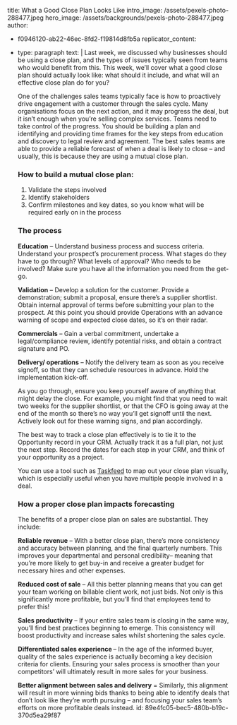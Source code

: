 title: What a Good Close Plan Looks Like
intro_image: /assets/pexels-photo-288477.jpeg
hero_image: /assets/backgrounds/pexels-photo-288477.jpeg
author:
  - f0946120-ab22-46ec-8fd2-f19814d8fb5a
replicator_content:
  - 
    type: paragraph
    text: |
      Last week, we discussed why businesses should be using a close plan, and the types of issues typically seen from teams who would benefit from this. This week, we’ll cover what a good close plan should actually look like: what should it include, and what will an effective close plan do for you?
      
      One of the challenges sales teams typically face is how to proactively drive engagement with a customer through the sales cycle. Many organisations focus on the next action, and it may progress the deal, but it isn’t enough when you’re selling complex services. Teams need to take control of the progress. You should be building a plan and identifying and providing time frames for the key steps from education and discovery to legal review and agreement. The best sales teams are able to provide a reliable forecast of when a deal is likely to close – and usually, this is because they are using a mutual close plan.
      <h3><strong>How to build a mutual close plan:</strong></h3>
      <ol>
      <li>Validate the steps involved</li>
      <li>Identify stakeholders</li>
      <li>Confirm milestones and key dates, so you know what will be required early on in the process</li>
      </ol>
      <h3><strong>The process</strong></h3>
      <strong>Education</strong> – Understand business process and success criteria. Understand your prospect’s procurement process. What stages do they have to go through? What levels of approval? Who needs to be involved? Make sure you have all the information you need from the get-go.
      
      <strong>Validation</strong> – Develop a solution for the customer. Provide a demonstration; submit a proposal, ensure there’s a supplier shortlist. Obtain internal approval of terms before submitting your plan to the prospect. At this point you should provide Operations with an advance warning of scope and expected close dates, so it’s on their radar.
      
      <strong>Commercials</strong> – Gain a verbal commitment, undertake a legal/compliance review, identify potential risks, and obtain a contract signature and PO.
      
      <strong>Delivery/ operations</strong> – Notify the delivery team as soon as you receive signoff, so that they can schedule resources in advance. Hold the implementation kick-off.
      
      As you go through, ensure you keep yourself aware of anything that might delay the close. For example, you might find that you need to wait two weeks for the supplier shortlist, or that the CFO is going away at the end of the month so there’s no way you’ll get signoff until the next. Actively look out for these warning signs, and plan accordingly.
      
      The best way to track a close plan effectively is to tie it to the Opportunity record in your CRM. Actually track it as a full plan, not just the next step. Record the dates for each step in your CRM, and think of your opportunity as a project.
      
      You can use a tool such as <a href="http://taskfeedapp.com/">Taskfeed</a> to map out your close plan visually, which is especially useful when you have multiple people involved in a deal.
      <h3><strong>How a proper close plan impacts forecasting</strong></h3>
      The benefits of a proper close plan on sales are substantial. They include:
      
      <strong>Reliable revenue</strong> – With a better close plan, there’s more consistency and accuracy between planning, and the final quarterly numbers. This improves your departmental and personal credibility– meaning that you’re more likely to get buy-in and receive a greater budget for necessary hires and other expenses.
      
      <strong>Reduced cost of sale</strong> – All this better planning means that you can get your team working on billable client work, not just bids. Not only is this significantly more profitable, but you’ll find that employees tend to prefer this!
      
      <strong>Sales productivity</strong> – If your entire sales team is closing in the same way, you’ll find best practices beginning to emerge. This consistency will boost productivity and increase sales whilst shortening the sales cycle.
      
      <strong>Differentiated sales experience </strong>– In the age of the informed buyer, quality of the sales experience is actually becoming a key decision criteria for clients. Ensuring your sales process is smoother than your competitors’ will ultimately result in more sales for your business.
      
      <strong>Better alignment between sales and delivery</strong> = Similarly, this alignment will result in more winning bids thanks to being able to identify deals that don’t look like they’re worth pursuing – and focusing your sales team’s efforts on more profitable deals instead.
id: 89e4fc05-bec5-480b-b19c-370d5ea29f87
